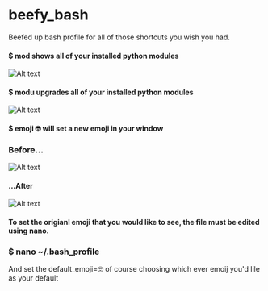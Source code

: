 # beefy_bash
Beefed up bash profile for all of those shortcuts you wish you had. 

#### $ mod  shows all of your installed python modules 
![Alt text](/../screenshots/mod_command.png?raw=true "mod")

#### $ modu  upgrades all of your installed python modules
![Alt text](/../screenshots/modu_command.png?raw=true "modu")

#### $ emoji 🤓 will set a new emoji in your window
### Before...
![Alt text](/../screenshots/Terminal_Before.png?raw=true "emojiB4")
#### ...After
![Alt text](/../screenshots/Terminal_After.png?raw=true "emojif")

#### To set the origianl emoji that you would like to see, the file must be edited using nano. 
### $ nano ~/.bash_profile

And set the default_emoji=🤓
of course choosing which ever emoij you'd lile as your default
